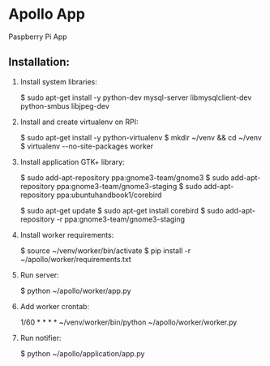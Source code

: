 Apollo App
==========================================================

Paspberry Pi App


Installation:
----------------------------------------------------------

1. Install system libraries:

    $ sudo apt-get install -y python-dev mysql-server libmysqlclient-dev python-smbus libjpeg-dev

2. Install and create virtualenv on RPI:

    $ sudo apt-get install -y python-virtualenv
    $ mkdir ~/venv && cd ~/venv
    $ virtualenv --no-site-packages worker 

3. Install application GTK+ library:

    $ sudo add-apt-repository ppa:gnome3-team/gnome3
    $ sudo add-apt-repository ppa:gnome3-team/gnome3-staging
    $ sudo add-apt-repository ppa:ubuntuhandbook1/corebird

    $ sudo apt-get update
    $ sudo apt-get install corebird
    $ sudo add-apt-repository -r ppa:gnome3-team/gnome3-staging

4. Install worker requirements:

    $ source ~/venv/worker/bin/activate
    $ pip install -r ~/apollo/worker/requirements.txt

5. Run server:

    $ python ~/apollo/worker/app.py

6. Add worker crontab:

    1/60 * * * *    ~/venv/worker/bin/python ~/apollo/worker/worker.py
    
7. Run notifier:

    $ python ~/apollo/application/app.py